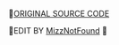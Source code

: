 📌[ORIGINAL SOURCE CODE](https://builtbybit.com/resources/free-maintenance-page.57607/?ref=discover)

🎨EDIT BY [MizzNotFound](https://github.com/MizzNotFound)
📌
